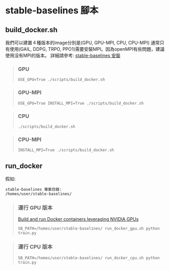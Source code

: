 # stable-baselines 腳本

## build_docker.sh
我們可以建置４種版本的image分別是(GPU, GPU-MPI, CPU, CPU-MPI)
通常只有使用(GAIL, DDPG, TRPO, PPO1)需要安裝MPI。因為openMPI有些問題，建議使用沒有MPI的版本。
詳細請參考: [stable-baselines 安裝](https://stable-baselines.readthedocs.io/en/master/guide/install.html#stable-release)

> ### GPU
> ```
> USE_GPU=True ./scripts/build_docker.sh
> ```

> ### GPU-MPI
> ```
> USE_GPU=True INSTALL_MPI=True ./scripts/build_docker.sh
> ```

> ### CPU
> ```
> ./scripts/build_docker.sh
> ```

> ### CPU-MPI
> ```
> INSTALL_MPI=True ./scripts/build_docker.sh
> ```

## run_docker

假如:
```
stable-baselines 專案目錄:
/homes/user/stable-baselines/
```

> ### 運行 GPU 版本
> [Build and run Docker containers leveraging NVIDIA GPUs](https://github.com/NVIDIA/nvidia-docker) 
> ```
> SB_PATH=/homes/user/stable-baselines/ run_docker_gpu.sh python train.py
> ```

> ### 運行 CPU 版本
> ```
> SB_PATH=/homes/user/stable-baselines/ run_docker_cpu.sh python train.py
> ```

